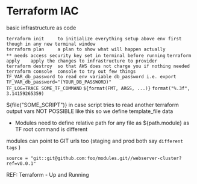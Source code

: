# Terraform IAC
basic infrastructure as code

`terraform init		to initialize everything setup above env first though in any new terminal window`					
`terraform plan		a plan to show what will happen actually					** needs access security key set in terminal before running`
`terraform apply	apply the changes to infrastructure to provider`					
`terraform destroy	so that AWS does not charge you if nothing needed`					
`terraform console	console to try out few things`	
`TF_VAR_db_password to read env variable db_password i.e. export TF_VAR_db_password="(YOUR_DB_PASSWORD)"`			
`TF_LOG=TRACE SOME_TF_COMMAND`
`${format(FMT, ARGS, ...)}`
`format("%.3f", 3.14159265359)`

${file("SOME_SCRIPT")}  in case script tries to read another terraform output vars NOT POSSIBLE like this
so we define template_file data

* Modules
need to define relative path for any file as ${path.module} as TF root command is different 

modules can point to GIT urls too (staging and prod both say `different tags` )

`source = "git::git@github.com:foo/modules.git//webserver-cluster?ref=v0.0.1"`



REF: Terraform - Up and Running

